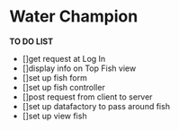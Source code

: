 # Water Champion

**TO DO LIST**

- []get request at Log In
- []display info on Top Fish view
- []set up fish form
- []set up fish controller
- []post request from client to server
- []set up datafactory to pass around fish
- []set up view fish

